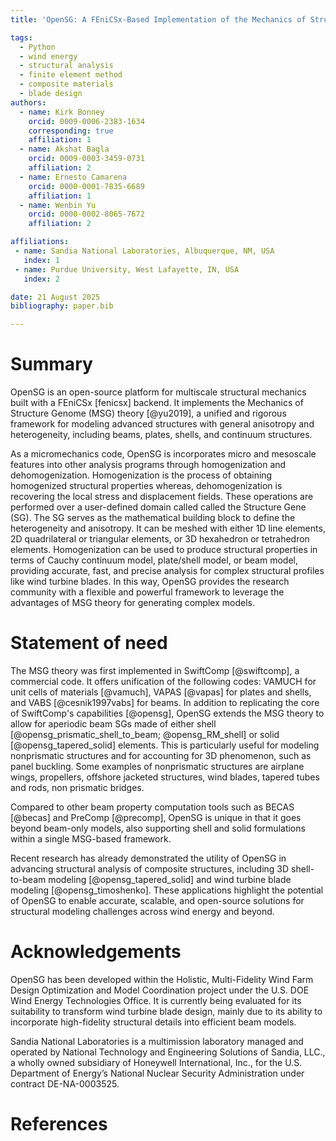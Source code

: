 ```yaml
---
title: 'OpenSG: A FEniCSx-Based Implementation of the Mechanics of Structure Gene with Emphasis on Aperiodic Beams'

tags:
  - Python
  - wind energy
  - structural analysis
  - finite element method
  - composite materials
  - blade design
authors:
  - name: Kirk Bonney
    orcid: 0009-0006-2383-1634
    corresponding: true
    affiliation: 1
  - name: Akshat Bagla
    orcid: 0009-0003-3459-0731
    affiliation: 2
  - name: Ernesto Camarena
    orcid: 0000-0001-7835-6689
    affiliation: 1
  - name: Wenbin Yu
    orcid: 0000-0002-8065-7672
    affiliation: 2

affiliations:
 - name: Sandia National Laboratories, Albuquerque, NM, USA
   index: 1
 - name: Purdue University, West Lafayette, IN, USA
   index: 2

date: 21 August 2025
bibliography: paper.bib

---
```


# Summary

OpenSG is an open-source platform for multiscale structural mechanics built with a FEniCSx [fenicsx] backend. It implements the Mechanics of Structure Genome (MSG) theory [@yu2019], a unified and rigorous framework for modeling advanced structures with general anisotropy and heterogeneity, including beams, plates, shells, and continuum structures.

As a micromechanics code, OpenSG is incorporates micro and mesoscale features into other analysis programs through homogenization and dehomogenization. Homogenization is the process of obtaining homogenized structural properties whereas, dehomogenization is recovering the local stress and displacement fields. These operations are performed over a user-defined domain called called the Structure Gene (SG). The SG serves as the mathematical building block to define the heterogeneity and anisotropy. It can be meshed with either 1D line elements, 2D quadrilateral or triangular elements, or 3D hexahedron or tetrahedron elements. Homogenization can be used to produce structural properties in terms of Cauchy continuum model, plate/shell model, or beam model, providing accurate, fast, and precise analysis for complex structural profiles like wind turbine blades. In this way, OpenSG provides the research community with a flexible and powerful framework to leverage the advantages of MSG theory for generating complex models. 

# Statement of need

The MSG theory was first implemented in SwiftComp [@swiftcomp], a commercial code. It offers unification of the following codes: VAMUCH for unit cells of materials [@vamuch], VAPAS [@vapas] for plates and shells, and VABS [@cesnik1997vabs] for beams. In addition to replicating the core of SwiftComp's capabilities [@opensg], OpenSG extends the MSG theory to allow for aperiodic beam SGs made of either shell [@opensg_prismatic_shell_to_beam; @opensg_RM_shell] or solid [@opensg_tapered_solid] elements. This is particularly useful for modeling nonprismatic structures and for accounting for 3D phenomenon, such as panel buckling. Some examples of nonprismatic structures are airplane wings, propellers, offshore jacketed structures, wind blades, tapered tubes and rods, non prismatic bridges. 

Compared to other beam property computation tools such as BECAS [@becas] and PreComp [@precomp], OpenSG is unique in that it goes beyond beam-only models, also supporting shell and solid formulations within a single MSG-based framework.

Recent research has already demonstrated the utility of OpenSG in advancing structural analysis of composite structures, including 3D shell-to-beam modeling [@opensg_tapered_solid] and wind turbine blade modeling [@opensg_timoshenko]. These applications highlight the potential of OpenSG to enable accurate, scalable, and open-source solutions for structural modeling challenges across wind energy and beyond. 

# Acknowledgements
OpenSG has been developed within the Holistic, Multi-Fidelity Wind Farm Design Optimization and Model Coordination project under the U.S. DOE Wind Energy Technologies Office. It is currently being evaluated for its suitability to transform wind turbine blade design, mainly due to its ability to incorporate high-fidelity structural details into efficient beam models.

Sandia National Laboratories is a multimission laboratory managed and operated by National Technology and Engineering Solutions of Sandia, LLC., a wholly owned subsidiary of Honeywell International, Inc., for the U.S. Department of Energy’s National Nuclear Security Administration under contract DE-NA-0003525.

# References 
